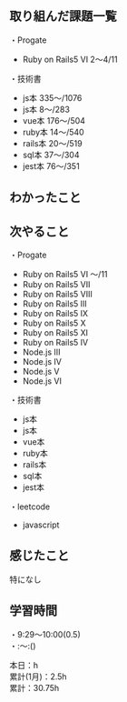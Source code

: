## 取り組んだ課題一覧
・Progate 
- Ruby on Rails5 VI 2〜4/11

・技術書
- js本 335〜/1076
- js本 8〜/283
- vue本 176〜/504
- ruby本 14〜/540
- rails本 20〜/519
- sql本 37〜/304
- jest本 76〜/351

## わかったこと　　

## 次やること　　
・Progate 
- Ruby on Rails5 VI 〜/11
- Ruby on Rails5 VII
- Ruby on Rails5 VIII
- Ruby on Rails5 III
- Ruby on Rails5 IX
- Ruby on Rails5 X
- Ruby on Rails5 XI
- Ruby on Rails5 IV
- Node.js III
- Node.js IV
- Node.js V
- Node.js VI

・技術書
- js本
- js本
- vue本
- ruby本
- rails本
- sql本
- jest本

・leetcode
- javascript

## 感じたこと
特になし

## 学習時間
・9:29〜10:00(0.5)  
・:〜:()  

本日：h  
累計(1月)：2.5h  
累計：30.75h
